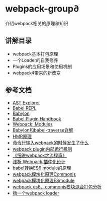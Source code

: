 # webpack-group∂

介绍webpack相关的原理和知识

## 讲解目录

- webpack基本打包原理
- 一个Loader的自我修养
- Plugins的应用场景和使用机制
- webpack4带来的新改变

## 参考文档

- [AST Explorer](https://astexplorer.net)
- [Babel REPL](https://babeljs.io/repl)
- [Babylon](https://github.com/babel/babel/tree/master/packages/babel-parser)
- [Babel Plugin Handbook](https://github.com/thejameskyle/babel-handbook/blob/master/translations/en/plugin-handbook.md)
- [Webpack: Modules](https://webpack.js.org/concepts/modules)
- [Babylon和babel-traverse详解](https://github.com/xtx1130/blog/issues/7)
- [HMR原理](https://zhuanlan.zhihu.com/p/30669007)
- [命令行输入webpack的时候发生了什么](https://github.com/DDFE/DDFE-blog/issues/12)
- [webpack plugin内部运行机制](https://zhuanlan.zhihu.com/p/26555032)
- [《细说webpack之流程篇》](http://taobaofed.org/blog/2016/09/09/webpack-flow/)
- [浅析 Webpack 插件化设计](https://zhuanlan.zhihu.com/p/26955349)
- [babel转换ES6 module的原理](https://ryerh.com/javascript/2016/03/27/babel-module-implementation.html)
- [webpack模块化原理Commonjs](https://segmentfault.com/a/1190000010349749)
- [webpack模块化原理ESmodule](https://segmentfault.com/a/1190000010955254)
- [webpack es6、commonjs模块混合打包分析](https://juejin.im/post/5a5cca556fb9a01cad7c283c)
- [撸一个webpack loader](https://juejin.im/post/5a698a316fb9a01c9f5b9ca0)